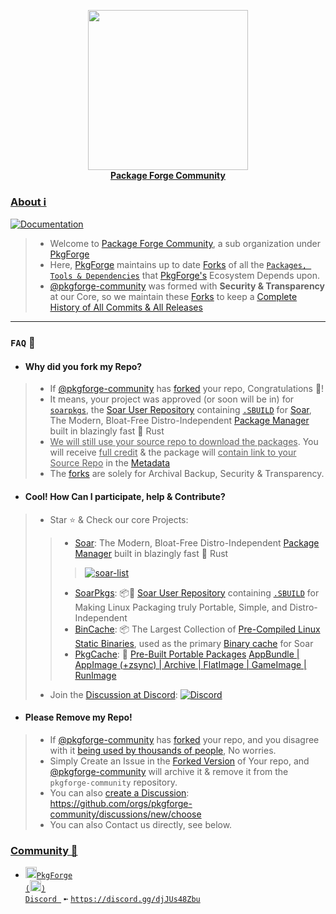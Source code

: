 <p align="center">
    <a href="https://github.com/pkgforge/soar">
        <img src="https://github.com/user-attachments/assets/300385fe-0e54-4387-9655-7e3e9db7fcce" width="256"></a>
    <br>
    <b><strong> <a href="https://docs.pkgforge.dev/orgs/pkgforge-community">Package Forge Community</a></code></strong></b>
    <br>
</p>

### [About ℹ️](https://docs.pkgforge.dev/orgs/pkgforge-community)
[doc-shield]: https://img.shields.io/badge/docs.pkgforge.dev-blue
[doc-url]: https://docs.pkgforge.dev/orgs/pkgforge-community
[![Documentation][doc-shield]][doc-url]<br>
> - Welcome to [Package Forge Community](https://github.com/pkgforge-community), a sub organization under [PkgForge](https://github.com/pkgforge)
> - Here, [PkgForge](https://github.com/pkgforge) maintains up to date [Forks](https://github.com/orgs/pkgforge-community/repositories?q=fork%3Atrue+archived%3Afalse) of all the [`Packages, Tools & Dependencies`](https://github.com/pkgforge) that [PkgForge's](https://github.com/pkgforge) Ecosystem Depends upon.
> - [@pkgforge-community](https://github.com/orgs/pkgforge-community/people) was formed with **Security & Transparency** at our Core, so we maintain these [Forks](https://github.com/orgs/pkgforge-community/repositories?q=fork%3Atrue+archived%3Afalse) to keep a <ins>[Complete History of All Commits & All Releases](https://github.com/pkgforge-community/repo-data)</ins>
---

### `FAQ` 📖
- #### Why did you fork my Repo?
> - If [@pkgforge-community](https://github.com/orgs/pkgforge-community/people) has [forked](https://github.com/orgs/pkgforge-community/repositories?q=fork%3Atrue+archived%3Afalse) your repo, Congratulations 🎉!
> - It means, your project was approved (or soon will be in) for [`soarpkgs`](https://github.com/pkgforge/soarpkgs), the [Soar User Repository](https://docs.pkgforge.dev/repositories/soarpkgs) containing [`.SBUILD`](https://docs.pkgforge.dev/sbuild/introduction) for [Soar](https://github.com/pkgforge/soar), The Modern, Bloat-Free Distro-Independent [Package Manager](https://soar.qaidvoid.dev/) built in blazingly fast 🦀 Rust
> - <ins>We will still use your source repo to download the packages</ins>. You will receive <ins>full credit</ins> & the package will <ins>contain link to your Source Repo</ins> in the [Metadata](https://meta.pkgforge.dev/soarpkgs/INDEX.json)
> - The [forks](https://github.com/orgs/pkgforge-community/repositories?q=fork%3Atrue+archived%3Afalse) are solely for Archival Backup, Security & Transparency.

- #### Cool! How Can I participate, help & Contribute?
> - Star ⭐ & Check our core Projects:
> > - [Soar](https://github.com/pkgforge/soar): The Modern, Bloat-Free Distro-Independent [Package Manager](https://soar.qaidvoid.dev/) built in blazingly fast 🦀 Rust
> > > <a href="https://github.com/pkgforge/soar"><img src="https://soar.pkgforge.dev/gif?tmp.VVN6eDvkOA=tmp.ZOmOwZWRFt" alt="soar-list"></a><br>
> > - [SoarPkgs](https://github.com/pkgforge/soarpkgs): 📦📀 [Soar User Repository](https://docs.pkgforge.dev/repositories/soarpkgs) containing [`.SBUILD`](https://docs.pkgforge.dev/sbuild/introduction) for Making Linux Packaging truly Portable, Simple, and Distro-Independent
> > - [BinCache](https://github.com/pkgforge/bincache): 📦 The Largest Collection of [Pre-Compiled Linux Static Binaries](https://pkgs.pkgforge.dev), used as the primary [Binary cache](https://docs.pkgforge.dev/repositories/bincache) for Soar
> > - [PkgCache](https://github.com/pkgforge/pkgcache):  📀 [Pre-Built Portable Packages](https://docs.pkgforge.dev/repositories/pkgcache) [AppBundle | AppImage (+zsync) | Archive | FlatImage | GameImage | RunImage](https://docs.pkgforge.dev/formats/packages)
> - Join the [Discussion at Discord](https://discord.gg/djJUs48Zbu): [![Discord](https://img.shields.io/discord/1313385177703256064?logo=%235865F2&label=Discord)](https://discord.gg/djJUs48Zbu)

- #### Please Remove my Repo!
> - If [@pkgforge-community](https://github.com/orgs/pkgforge-community/people) has [forked](https://github.com/orgs/pkgforge-community/repositories?q=fork%3Atrue+archived%3Afalse) your repo, and you disagree with it [being used by thousands of people](https://github.com/pkgforge/soarpkgs), No worries.
> - Simply Create an Issue in the [Forked Version](https://github.com/orgs/pkgforge-community/repositories?q=fork%3Atrue+archived%3Afalse) of Your repo, and [@pkgforge-community](https://github.com/orgs/pkgforge-community/people) will archive it & remove it from the `pkgforge-community` repository.
> - You can also [create a Discussion](https://github.com/orgs/pkgforge-community/discussions/new/choose): https://github.com/orgs/pkgforge-community/discussions/new/choose
> - You can also Contact us directly, see below.

### [**Community 💬**](https://docs.pkgforge.dev/contact/chat)
  - <a href="https://discord.gg/djJUs48Zbu"><img src="https://github.com/user-attachments/assets/5a336d72-6342-4ca5-87a4-aa8a35277e2f" width="18" height="18"><code>PkgForge (<img src="https://github.com/user-attachments/assets/a08a20e6-1795-4ee6-87e6-12a8ab2a7da6" width="18" height="18">) Discord </code></a> `➼` [`https://discord.gg/djJUs48Zbu`](https://discord.gg/djJUs48Zbu)
